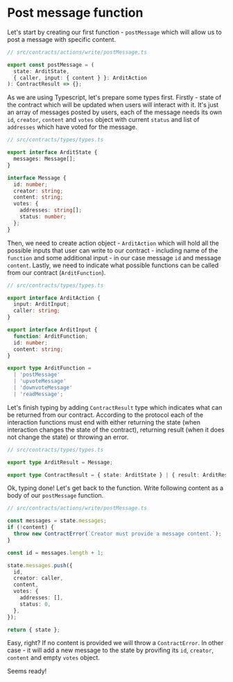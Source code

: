 # Post message function

Let's start by creating our first function - `postMessage` which will allow us to post a message with specific content.

```ts
// src/contracts/actions/write/postMessage.ts

export const postMessage = (
  state: ArditState,
  { caller, input: { content } }: ArditAction
): ContractResult => {};
```

As we are using Typescript, let's prepare some types first. Firstly - state of the contract which will be updated when users will interact with it. It's just an array of messages posted by users, each of the message needs its own `id`, `creator`, `content` and `votes` object with current `status` and list of `addresses` which have voted for the message.

```ts
// src/contracts/types/types.ts

export interface ArditState {
  messages: Message[];
}

interface Message {
  id: number;
  creator: string;
  content: string;
  votes: {
    addresses: string[];
    status: number;
  };
}
```

Then, we need to create action object - `ArditAction` which will hold all the possible inputs that user can write to our contract - including name of the `function` and some additional input - in our case message `id` and message `content`. Lastly, we need to indicate what possible functions can be called from our contract (`ArditFunction`).

```ts
// src/contracts/types/types.ts

export interface ArditAction {
  input: ArditInput;
  caller: string;
}

export interface ArditInput {
  function: ArditFunction;
  id: number;
  content: string;
}

export type ArditFunction =
  | 'postMessage'
  | 'upvoteMessage'
  | 'downvoteMessage'
  | 'readMessage';
```

Let's finish typing by adding `ContractResult` type which indicates what can be returned from our contract. According to the protocol each of the interaction functions must end with either returning the state (when interaction changes the state of the contract), returning result (when it does not change the state) or throwing an error.

```ts
// src/contracts/types/types.ts

export type ArditResult = Message;

export type ContractResult = { state: ArditState } | { result: ArditResult };
```

Ok, typing done! Let's get back to the function. Write following content as a body of our `postMessage` function.

```ts
// src/contracts/actions/write/postMessage.ts

const messages = state.messages;
if (!content) {
  throw new ContractError(`Creator must provide a message content.`);
}

const id = messages.length + 1;

state.messages.push({
  id,
  creator: caller,
  content,
  votes: {
    addresses: [],
    status: 0,
  },
});

return { state };
```

Easy, right? If no content is provided we will throw a `ContractError`. In other case - it will add a new message to the state by provifing its `id`, `creator`, `content` and empty `votes` object.

Seems ready!
